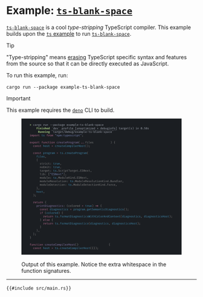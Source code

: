 # Example: [`ts-blank-space`]

[`ts-blank-space`] is a cool _type-stripping_ TypeScript compiler. This example builds
upon the [`ts` example](/docs/src/examples/ts.md) to run [`ts-blank-space`].

> [!TIP]
>
> "Type-stripping" means [erasing] TypeScript specific syntax and features from the
> source so that it can be directly executed as JavaScript.

To run this example, run:

    cargo run --package example-ts-blank-space

> [!IMPORTANT]
>
> This example requires the [`deno`] CLI to build.

<figure>

![screenshot of the example](/docs/src/examples/media/ts-blank-space.webp)

<figcaption>

Output of this example. Notice the extra whitespace in the function signatures.

</figcaption>

</figure>

---

```rs,example
{{#include src/main.rs}}
```

<!-- prettier-ignore-start -->

[`deno`]: https://docs.deno.com/runtime/
[`ts-blank-space`]: https://bloomberg.github.io/ts-blank-space/
[erasing]: https://www.totaltypescript.com/erasable-syntax-only#what-does-erasable-mean

<!-- prettier-ignore-end -->
